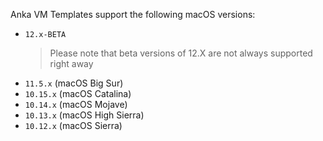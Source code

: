 Anka VM Templates support the following macOS versions:

- `12.x-BETA`
  > Please note that beta versions of 12.X are not always supported right away
- `11.5.x` (macOS Big Sur)
- `10.15.x` (macOS Catalina)
- `10.14.x` (macOS Mojave)
- `10.13.x` (macOS High Sierra)
- `10.12.x` (macOS Sierra)